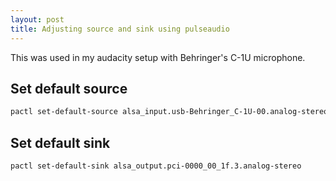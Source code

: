 ```yaml
---
layout: post
title: Adjusting source and sink using pulseaudio
---
```


This was used in my audacity setup with Behringer's C-1U microphone.

## Set default source
```bash
pactl set-default-source alsa_input.usb-Behringer_C-1U-00.analog-stereo
```
## Set default sink
```bash
pactl set-default-sink alsa_output.pci-0000_00_1f.3.analog-stereo
```
